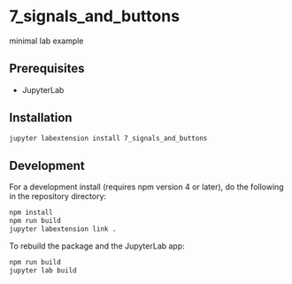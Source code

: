 # 7_signals_and_buttons

minimal lab example


## Prerequisites

* JupyterLab

## Installation

```bash
jupyter labextension install 7_signals_and_buttons
```

## Development

For a development install (requires npm version 4 or later), do the following in the repository directory:

```bash
npm install
npm run build
jupyter labextension link .
```

To rebuild the package and the JupyterLab app:

```bash
npm run build
jupyter lab build
```

